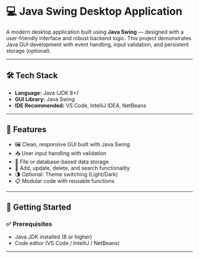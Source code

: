 # 💻 Java Swing Desktop Application

A modern desktop application built using **Java Swing** — designed with a user-friendly interface and robust backend logic. This project demonstrates Java GUI development with event handling, input validation, and persistent storage (optional).

---

## 🛠️ Tech Stack

- **Language:** Java (JDK 8+)
- **GUI Library:** Java Swing
- **IDE Recommended:** VS Code, IntelliJ IDEA, NetBeans
  

---

## 🎯 Features

- 🖼️ Clean, responsive GUI built with Java Swing
- 📥 User input handling with validation
- 💾 File or database-based data storage
- 🔁 Add, update, delete, and search functionality
- 🌗 Optional: Theme switching (Light/Dark)
- 📋 Modular code with reusable functions

---

## 🚀 Getting Started

### ✅ Prerequisites

- Java JDK installed (8 or higher)
- Code editor (VS Code / IntelliJ / NetBeans)

---



